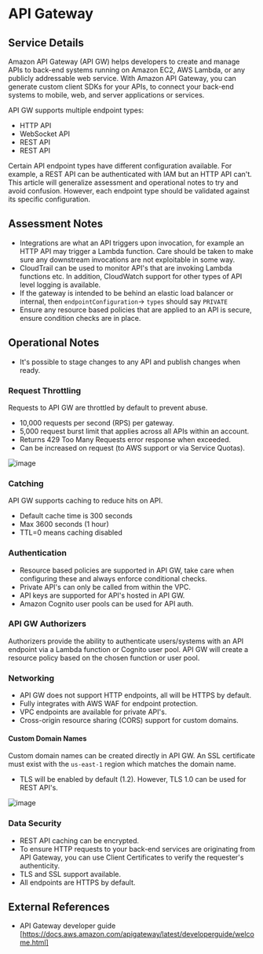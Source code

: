 # API Gateway 

## Service Details

Amazon API Gateway (API GW) helps developers to create and manage APIs to back-end systems running on Amazon EC2, AWS Lambda, or any publicly addressable web service. With Amazon API Gateway, you can generate custom client SDKs for your APIs, to connect your back-end systems to mobile, web, and server applications or services.

API GW supports multiple endpoint types:

- HTTP API
- WebSocket API
- REST API
- REST API

Certain API endpoint types have different configuration available. For example, a REST API can be authenticated with IAM but an HTTP API can't. This article will generalize assessment and operational notes to try and avoid confusion. However, each endpoint type should be validated against its specific configuration.

## Assessment Notes

- Integrations are what an API triggers upon invocation, for example an HTTP API may trigger a Lambda function. Care should be taken to make sure any downstream invocations are not exploitable in some way.
- CloudTrail can be used to monitor API's that are invoking Lambda functions etc. In addition, CloudWatch support for other types of API level logging is available. 
- If the gateway is intended to be behind an elastic load balancer or internal, then `endpointConfiguration`-> `types` should say `PRIVATE`
- Ensure any resource based policies that are applied to an API is secure, ensure condition checks are in place.


## Operational Notes

- It's possible to stage changes to any API and publish changes when ready.

### Request Throttling
Requests to API GW are throttled by default to prevent abuse.
- 10,000 requests per second (RPS) per gateway.
- 5,000 request burst limit that applies across all APIs within an account.
- Returns 429 Too Many Requests error response when exceeded.
- Can be increased on request (to AWS support or via Service Quotas).

![image](/img/api_gw_throttle.png)

### Catching

API GW supports caching to reduce hits on API.
- Default cache time is 300 seconds
- Max 3600 seconds (1 hour)
- TTL=0 means caching disabled


### Authentication

- Resource based policies are supported in API GW, take care when configuring these and always enforce conditional checks.
- Private API's can only be called from within the VPC.
- API keys are supported for API's hosted in API GW.
- Amazon Cognito user pools can be used for API auth.

### API GW Authorizers

Authorizers provide the ability to authenticate users/systems with an API endpoint via a Lambda function or Cognito user pool. API GW will create a resource policy based on the chosen function or user pool.


### Networking

- API GW does not support HTTP endpoints, all will be HTTPS by default.
- Fully integrates with AWS WAF for endpoint protection.
- VPC endpoints are available for private API's.
- Cross-origin resource sharing (CORS) support for custom domains.

#### Custom Domain Names

Custom domain names can be created directly in API GW. An SSL certificate must exist with the `us-east-1` region which matches the domain name.
- TLS will be enabled by default (1.2). However, TLS 1.0 can be used for REST API's.

![image](/img/api_gw_domain_name.png)



### Data Security

- REST API caching can be encrypted.
- To ensure HTTP requests to your back-end services are originating from API Gateway, you can use Client Certificates to verify the requester's authenticity.
- TLS and SSL support available. 
- All endpoints are HTTPS by default.

## External References

- API Gateway developer guide [https://docs.aws.amazon.com/apigateway/latest/developerguide/welcome.html]